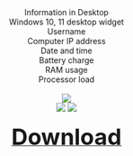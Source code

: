<div align=center>Information in Desktop<br>
Windows 10, 11 desktop widget<br>
Username<br>
Computer IP address<br>
Date and time<br>
Battery charge<br>
RAM usage<br>
Processor load<br><br>
  <img src=https://github.com/markovuser/Information-in-Desktop/releases/download/latest/IID1.jpg><br>
  <img src=https://github.com/markovuser/Information-in-Desktop/releases/download/latest/IID2.jpg>
  <img src=https://github.com/markovuser/Information-in-Desktop/releases/download/latest/IID3.jpg><br><br>
<a href="https://github.com/markovuser/Information-in-Desktop/releases/download/latest/Information.in.Desktop.setup.exe" target="_blank" title="FileList" ><b><span style="font-display:auto;font-size: 40px;">Download</span></b></a>
</div>
